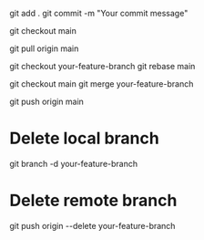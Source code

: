 git add .
git commit -m "Your commit message"

git checkout main

git pull origin main

git checkout your-feature-branch
git rebase main

git checkout main
git merge your-feature-branch

git push origin main

# Delete local branch
git branch -d your-feature-branch

# Delete remote branch
git push origin --delete your-feature-branch